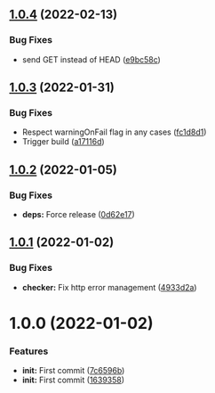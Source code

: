 ## [1.0.4](https://github.com/lahaxearnaud/healthcheck-curl/compare/v1.0.3...v1.0.4) (2022-02-13)


### Bug Fixes

* send GET instead of HEAD ([e9bc58c](https://github.com/lahaxearnaud/healthcheck-curl/commit/e9bc58cd884ef4fd90c30a02beccc46e5f502d01))

## [1.0.3](https://github.com/lahaxearnaud/healthcheck-curl/compare/v1.0.2...v1.0.3) (2022-01-31)


### Bug Fixes

* Respect warningOnFail flag in any cases ([fc1d8d1](https://github.com/lahaxearnaud/healthcheck-curl/commit/fc1d8d1b384f0e17bd3e38e06461f6410a0a2f51))
* Trigger build ([a17116d](https://github.com/lahaxearnaud/healthcheck-curl/commit/a17116d9e623067196bebb1698e92d779c0d3d4f))

## [1.0.2](https://github.com/lahaxearnaud/healthcheck-curl/compare/v1.0.1...v1.0.2) (2022-01-05)


### Bug Fixes

* **deps:** Force release ([0d62e17](https://github.com/lahaxearnaud/healthcheck-curl/commit/0d62e173e9efacba5c379566899478a3bf73a7d3))

## [1.0.1](https://github.com/lahaxearnaud/healthcheck-curl/compare/v1.0.0...v1.0.1) (2022-01-02)


### Bug Fixes

* **checker:** Fix http error management ([4933d2a](https://github.com/lahaxearnaud/healthcheck-curl/commit/4933d2abd44c71f25627029fc3b83b949fc6503f))

# 1.0.0 (2022-01-02)


### Features

* **init:** First commit ([7c6596b](https://github.com/lahaxearnaud/healthcheck-curl/commit/7c6596be06ce944209c1a3c4b9ab1857a904ef89))
* **init:** First commit ([1639358](https://github.com/lahaxearnaud/healthcheck-curl/commit/16393586c7ccf6b312c08242199a96cf18f32a6c))
